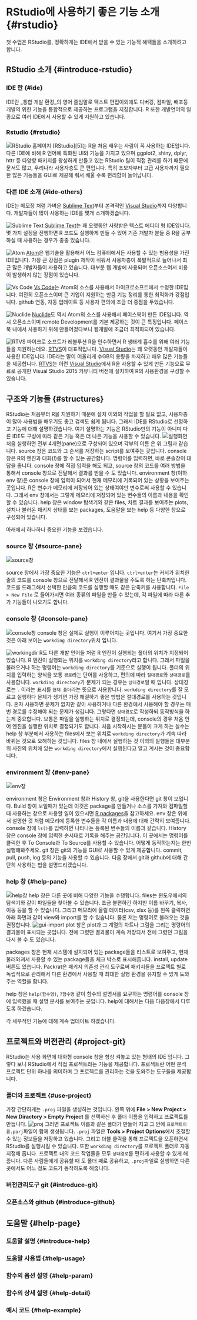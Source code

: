 
# RStudio에 사용하기 좋은 기능 소개 {#rstudio}

첫 수업은 RStudio를, 정확하게는 IDE에서 받을 수 있는 기능적 혜택들을 소개하려고 합니다.

## RStudio 소개 {#introduce-rstudio}

### IDE 란 {#ide}

IDE란 _통합 개발 환경_의 영어 줄임말로 텍스트 편집이외에도 디버깅, 컴파일, 배포등 개발의 위한 기능을 통합적으로 제공하는 프로그램을 지칭합니다. R 또한 개발언어의 일종으로 여러 IDE에서 사용할 수 있게 지원하고 있습니다.

### Rstudio {#rstudio}

![RStudio 홈페이지](https://raw.githubusercontent.com/mrchypark/data_camp_dabrp/master/images/rstudio-home.PNG)
[RStudio][5]는 R을 처음 배우는 사람이 꼭 사용하는 IDE입니다. 다른 IDE에 비해 R 언어에 특화된 UI와 기능을 가지고 있으며 ggplot2, shiny, dplyr, httr 등 다양항 패키지를 왕성하게 만들고 있는 RStudio 팀이 직접 관리를 하기 때문에 문서도 많고, 우리나라 사용자층도 큰 편입니다. 특히 초보자부터 고급 사용자까지 필요한 많은 기능들을 GUI로 제공해 줘서 배울 수록 편리함이 늘어납니다.

### 다른 IDE 소개 {#ide-others}

IDE는 메모장 처럼 가벼운 [Sublime Text][201]부터 본격적인 [Visual Studio][202]까지 다양합니다. 개발자들이 많이 사용하는 IDE를 몇개 소개하겠습니다.

![Sublime Text](https://www.drupal.org/files/sublime.png)
[Sublime Text][201]는 꽤 오랫동안 사랑받은 텍스트 에디터 형 IDE입니다. 몇 가지 설정을 진행하면 R 코드도 실행하게 만들 수 있어 기존 개발자 분들 중 R을 공부하실 때 사용하는 경우가 종종 있습니다.

![Atom](https://joshuajangblog.files.wordpress.com/2016/09/atom_editor.png?w=840)
[Atom][204]은 웹기술을 활용해서 어느 컴퓨터에서든 사용할 수 있는 범용성을 가진 IDE입니다. 가장 큰 강점은 plugin 제작이 쉬워서 사용자층이 폭발적으로 늘어나서 최근 많은 개발자들이 사용하고 있습니다. 대부분 웹 개발에 사용되며 오픈소스여서 비용이 발생하지 않는 장점이 있습니다.

![Vs Code](https://msdnshared.blob.core.windows.net/media/2016/03/vsc1.jpg)
[Vs Code][205]는 Atom의 소스를 사용해서 마이크로소프트에서 수정한 IDE입니다. 여전히 오픈소스이며 큰 기업이 지원하는 만큼 기능 정리를 통한 최적화가 강점입니다. github 연동, 자동 업데이트 등 사용자 편의에 조금 더 중점을 두었습니다.

![Nuclide](https://nuclide.io/static/images/docs/promo-debugger.png)
[Nuclide][206]도 역시 Atom의 소스를 사용해서 페이스북이 만든 IDE입니다. 역시 오픈소스이며 remote Development를 기본 제공하는 것이 큰 특징입니다. 페이스북 내에서 사용하기 위해 만들어졌다보니 웹개발에 조금더 최적화되어 있습니다.

![RTVS](http://microsoft.github.io/RTVS-docs/media/RTVS-Installation-data-scientist-layout-result.png)
마이크로 소프트가 레볼루션 R을 인수하면서 R 생태계 흡수를 위해 여러 기능들을 지원하는데요. [RTVS][203]이 대표적입니다. [Visual Studio][202]는 꽤 오랫동안 개발자들이 사용한 IDE입니다. IDE라는 말이 어울리게 수GB의 용량을 차지하고 매우 많은 기능들을 제공합니다. [RTVS][203]는 이런 [Visual Studio][202]에서 R을 사용할 수 있게 만든 기능으로 무료로 공개한 Visual Studio 2015 커뮤니티 버전에 설치하여 R의 사용환경을 구성할 수 있습니다.

## 구조와 기능들 {#structures}

RStudio는 처음부터 R을 지원하기 때문에 설치 이외의 작업을 할 필요 없고, 사용자층이 많아 사용법을 배우기도 좋고 검색도 쉽게 됩니다. 그래서 IDE를 RStudio로 선정하고 기능에 대해 설명하겠습니다. 여기 설명하는 기능은 RStudio만의 기능이 아니며 다른 IDE도 구성에 따라 같은 기능 혹은 더 나은 기능을 사용할 수 있습니다.
![실행화면](https://raw.githubusercontent.com/mrchypark/data_camp_dabrp/master/images/rstudio-run.png)
처음 실행하면 전부 4개면(pane)으로 구성되어 있으며 각부의 이름 은 위 그림과 같습니다. source  창은 코드와 그 순서를 저장하는 script를 보여주는 곳입니다. console 창은 R의 엔진과 대화(!)를 할 수 있는 공간합니다. 명령어를 입력하면, 바로 콘솔창이 대답을 줍니다. console 창에 직접 입력을 해도 되고, source 창의 코드를 여러 방법을 통해서 console 창으로 전달해서 결과를 받을 수 도 있습니다. environment 창(이하 env 창)은 console 창에 입력이 되어서 현재 메모리에 기록되어 있는 상황을 보여주는 곳입니다. R은 변수가 메모리에 저장되어 있는 상태여야만 변수로써 사용할 수 있습니다. 그래서 env 창에서는 그렇게 메모리에 저장되어 있는 변수들의 이름과 내용을 확인할 수 있습니다. help 창은 window 탐색기와 같은 files, 차트 결과를 보여주는 plots, 설치나 불러온 패키지 상태를 보는 packages, 도움말을 보는 help 등 다양한 창으로 구성되어 있습니다.

아래에서 하나하나 중요한 기능을 보겠습니다.


### source 창 {#source-pane}

![source창](https://raw.githubusercontent.com/mrchypark/data_camp_dabrp/master/images/rstudio-source.png)

source 창에서 가장 중요한 기능은 `ctrl+enter` 입니다. `ctrl+enter`는 커서가 위치한 줄의 코드를 console 창으로 전달해서 R 엔진이 결과물을 주도록 하는 단축키입니다. 코드를 드래그해서 선택한 만큼의 코드를 실행할 때도 같은 단축키를 사용합니다. `File > New File` 로 들어가시면 여러 종류의 파일을 만들 수 있는데, 각 파일에 따라 다른 추가 기능들이 나오기도 합니다.

### console 창 {#console-pane}

![console창](https://raw.githubusercontent.com/mrchypark/data_camp_dabrp/master/images/rstudio-console.png)
console 창은 실제로 실행이 이루어지는 곳입니다. 여기서 가장 중요한 것은 아래 보이는 `workding directory`위치 입니다.

![workingdir](https://raw.githubusercontent.com/mrchypark/data_camp_dabrp/master/images/rstudio-console-wd.png)
R도 다른 개발 언어들 처럼 R 엔진이 실행되는 폴더의 위치가 지정되어 있습니다. R 엔진이 실행되는 위치를 `workding directory`라고 합니다. 그래서 파일을 불러오거나 하는 명령어는 `workding directory`를 기준으로 실행이 됩니다. 폴더의 위치를 입력하는 양식을 보통 `경로`라는 단어를 사용하고, 편의에 따라 `절대경로`와 `상대경로`를 사용합니다. `workding directory`가 문제가 되는 경우는 `상대경로`일 때 입니다. 상대경로는 `.` 이라는 표시를 `현재 폴더`라는 뜻으로 사용합니다. `workding directory`를 잘 모르고 실행하다 문제가 생기면 가장 해결하기 좋은 방법은 절대경로를 사용하는 것입니다. 혼자 사용하면 문제가 없지만 같이 사용하거나 다른 환경에서 사용해야 할 경우는 매번 경로를 수정해야 되는 문제가 생깁니다. 그렇다면 `상대경로`로 작성하되 동작방식을 하는게 중요합니다. 보통은 파일을 실행하는 위치로 결정되는데, console의 경우 처음 언어 엔진을 실행한 위치로 결정되기도 합니다. 처음 시작하시는 분들이 크게 하는 실수는 help 창 부분에서 사용하는 files에서 보는 위치로 `workding directory`가 계속 따라 바뀌는 것으로 오해하는 것입니다. files 창 내에서 실행하는 것 이외의 실행들은 대부분 위 사진의 위치에 있는 `workding directory`에서 실행된다고 알고 계시는 것이 중요합니다.


### environment 창 {#env-pane}

![env창](https://raw.githubusercontent.com/mrchypark/data_camp_dabrp/master/images/rstudio-env.png)

environment 창은 Environment 창과 History 창, git을 사용한다면 git 창이 보입니다. Build 창이 보일때가 있는데 이것은 package를 만들거나 소스를 가져와 컴파일할 때 사용하는 창으로 사용할 일이 있으시면 [R packages][207]을 참고하세요. env 창은 위에서 설명한 것 처럼 메모리에 등록한 변수들을 각 이름과 내용에 대해 간략히 보여줍니다. console 창에 `ls()`를 입력하면 나타나는 등록된 변수들의 이름과 같습니다. HIstory 창은 console 창에 입력한 순서대로 기록을 해주는 공간입니다. 이 곳에서는 명령어를 클릭한 후 To Console과 To Source를 사용할 수 있습니다. 어떻게 동작하는지는 한번 실행해봐주세요. git 창은 git의 기능을 GUI로 사용할 수 있게 제공합니다. commit, pull, push, log 등의 기능을 사용할 수 있습니다. 다음 장에서 git과 github에 대해 간단히 사용하는 법을 설명드리겠습니다.

### help 창 {#help-pane}

![help창](https://raw.githubusercontent.com/mrchypark/data_camp_dabrp/master/images/rstudio-help.png)
help 창은 다른 곳에 비해 다양한 기능을 수행합니다. files는 윈도우에서의 탐색기와 같이 파일들을 찾아볼 수 있습니다. 조금 불편하긴 하지만 이름 바꾸기, 복사, 이동 등을 할 수 있습니다. 그리고 메모리에 올릴 데이터(csv, xlsx 등)를 왼쪽 클릭하면 아래 화면과 같이 view와 import를 할 수 있습니다. 물론 저는 명령어로 불러오는 것을 권장합니다.
![gui-import](https://raw.githubusercontent.com/mrchypark/data_camp_dabrp/master/images/rstudio-import.png)
plot 창은 plot과 그 계열의 차트나 그림을 그리는 명령어의 결과물이 표시되는 곳입니다. 전에 그렸던 결과물이 계속 저장되서 전에 그렸던 그림을 다시 볼 수 도 있습니다.

packages 창은 현재 시스템에 설치되어 있는 package들을 리스트로 보여주고, 현재 불러와져서 사용할 수 있는 package들을 체크 박스로 표시해줍니다. install, update 버튼도 있습니다. Packrat은 패키지 의존성 관리 도구로써 패키지들을 프로젝트 별로 독립적으로 관리해서 다른 환경에서 사용할 때 최대한 실행 환경을 유지할 수 있게 도와주는 역할을 합니다.

help 창은 `help(함수명)`, `?함수명` 같이 함수의 설명서를 요구하는 명령어를 console 창에 입력했을 때 설명 문서를 보여주는 곳입니다. help에 대해서는 다음 다음장에서 다루도록 하겠습니다.

각 세부적인 기능에 대해 계속 업데이트 하겠습니다.

## 프로젝트와 버전관리 {#project-git}

RStudio는 사용 화면에 대화형 console 창을 항상 켜놓고 있는 형태의 IDE 입니다. 그렇다 보니 RStudio에서 직접 프로젝트라는 기능을 제공합니다. 프로젝트란 어떤 분석 프로젝트 단위 하나를 의미하며 그 프로젝트를 관리하는 것을 도와주는 도구들을 제공합니다. 

### 폴더와 프로젝트 {#use-project}

가장 간단하게는 `.proj` 파일을 생성하는 것입니다. 왼쪽 위에 **File > New Project > New Diractory > Empty Project** 를 선택하신 후 폴더 이름을 입력하고 프로젝트를 만듭니다. 
![proj](https://raw.githubusercontent.com/mrchypark/data_camp_dabrp/master/images/rstudio-proj.png)
그러면 프로젝트 이름과 같은 폴더가 만들어 지고 그 안에 `프로젝트이름.porj`파일이 함께 생성됩니다. `.proj` 파일은 **Tools > Project Options**에서 조절할 수 있는 정보들을 저장하고 있습니다. 그리고 더블 클릭을 통해 프로젝트을 오픈하면서 RStudio를 실행시킬 수 있습니다. 또한 `workding directory`를 프로젝트 폴더로 자동 지정해 줍니다. 프로젝트 내의 코드 작업물을 모두 `상대경로`를 편하게 사용할 수 있게 해줍니다. 다른 사람들에게 공유할 때 도 폴더 째로 공유하고, `.proj`파일로 실행하면 다른 곳에서도 어느 정도 코드가 동작하도록 해줍니다.

### 버전관리도구 git {#introduce-git}


### 오픈소스와 github {#introduce-github}


## 도움말 {#help-page}

### 도움말 설명 {#introduce-help}

### 도움말 사용법 {#help-usage}

### 함수의 옵션 설명 {#help-param}

### 함수의 상세 설명 {#help-detail}

### 예시 코드 {#help-example}

[201]: https://www.sublimetext.com/
[202]: https://www.visualstudio.com/
[203]: http://microsoft.github.io/RTVS-docs/installation.html
[204]: https://atom.io/
[205]: https://code.visualstudio.com/
[206]: https://nuclide.io/
[207]: http://r-pkgs.had.co.nz/
